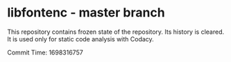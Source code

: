 # libfontenc - master branch

This repository contains frozen state of the repository.
Its history is cleared. It is used only for static code
analysis with Codacy.

Commit Time: 1698316757
